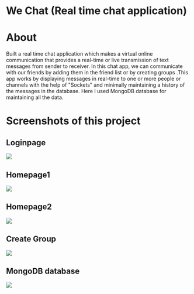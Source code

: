 # We Chat (Real time chat application)

# About
Built a real time chat application which makes a virtual online communication that provides a real-time or live transmission of text messages from sender to receiver. In this chat app, we can communicate with our friends by adding them in the friend list or by creating groups .This app works by displaying messages in real-time to one or more people or channels with the help of "Sockets" and minimally maintaining a history of the messages in the database. Here I used MongoDB database for maintaining all the data.

# Screenshots of this project

<h2>Loginpage</h2>
<img src="https://github.com/Mohitjangra489/We-Chat-/assets/119482895/b4b7157b-5a32-46bc-bbb2-33bb5a000abe"/>
<h2>Homepage1</h2>
<img src="https://github.com/Mohitjangra489/We-Chat-/assets/119482895/8337d059-8210-41bb-ba98-faa35a1908a4"/>
<h2>Homepage2</h2>
<img src="https://github.com/Mohitjangra489/We-Chat-/assets/119482895/6201a0f7-f9eb-48c8-900a-6d4543c182f9"/>
<h2>Create Group</h2>
<img src="https://github.com/Mohitjangra489/We-Chat-/assets/119482895/693e32ff-18c2-41a0-9693-e80d813748dc"/>
<h2>MongoDB database</h2>
<img src="https://github.com/Mohitjangra489/We-Chat-/assets/119482895/673045b9-5f2a-4d19-8be7-c85bc3622ce2"/>
